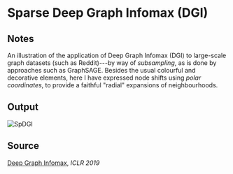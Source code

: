 # Sparse Deep Graph Infomax (DGI)

## Notes

An illustration of the application of Deep Graph Infomax (DGI) to large-scale graph datasets (such as Reddit)---by way of _subsampling_, as is done by approaches such as GraphSAGE. Besides the usual colourful and decorative elements, here I have expressed node shifts using _polar coordinates_, to provide a faithful "radial" expansions of neighbourhoods.

## Output

![SpDGI](https://www.dropbox.com/s/my7yim6n5zpie0o/sparse_dgi.png?raw=1)

## Source

[Deep Graph Infomax](https://arxiv.org/abs/1809.10341), _ICLR 2019_
